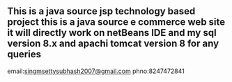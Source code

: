 This is a java source jsp technology based project 
this is a java source e commerce web site
it will directly work on netBeans IDE and my sql version 8.x
and apachi tomcat version 8
for any queries 
---------------
email:singmsettysubhash2007@gmail.com
phno:8247472841
